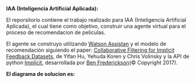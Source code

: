 <b>IAA (Inteligencia Artificial Aplicada):</b>

El reporsitorio contiene el trabajo realizado para IAA (Inteligencia Artificial Aplicada), el cual tiene como objetivo, construir una agente virtual para el proceso de recomendacion de peliculas.

El agente se construyo utilizando <a href="https://cloud.ibm.com/docs/services/assistant?topic=assistant-getting-started#getting-started">Watson Assistan</a> y el modelo de recomendación siguiendo el paper: <a href="http://yifanhu.net/PUB/cf.pdf">Collaborative Filtering for Implicit Feedback Datasets</a>, de Yifan Hu, Yehuda Koren y Chris Volinsky y la API de python <a href="https://github.com/benfred/implicit">Implicit</a>, desarrollada por <a href="https://implicit.readthedocs.io/en/latest/">Ben Frederickson</a>(© Copyright 2017).

<b>El diagrama de solucion es:</b>




